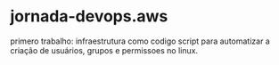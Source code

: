 # jornada-devops.aws
primero trabalho: infraestrutura como codigo
script para automatizar a criação de usuários, grupos e permissoes no linux.
